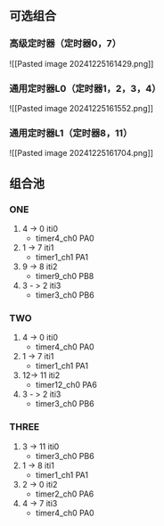 ## 可选组合
### 高级定时器（定时器0，7）
![[Pasted image 20241225161429.png]]
### 通用定时器L0（定时器1，2，3，4）
![[Pasted image 20241225161552.png]]
### 通用定时器L1（定时器8，11）
![[Pasted image 20241225161704.png]]

## 组合池
### ONE
1. 4 -> 0  iti0
	- timer4_ch0  PA0
2. 1 -> 7 iti1 
	- timer1_ch1 PA1
3. 9 -> 8  iti2
	- timer9_ch0 PB8
4. 3 - > 2 iti3 
	- timer3_ch0 PB6

### TWO
1. 4 -> 0  iti0
	- timer4_ch0  PA0
2. 1 -> 7 iti1 
	- timer1_ch1 PA1
3. 12-> 11 iti2
	- timer12_ch0 PA6
4. 3 - > 2 iti3 
	- timer3_ch0 PB6

### THREE
1. 3 -> 11 iti0
	- timer3_ch0 PB6
2. 1 -> 8 iti1
	- timer1_ch1 PA1
3. 2 -> 0 iti2
	- timer2_ch0 PA6
4. 4 -> 7 iti3
	- timer4_ch0  PA0
